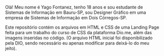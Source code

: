 Olá! Meu nome é Yago Fontanez, tenho 18 anos e sou estudante de Sistemas de Informação em Bauru-SP, sou Designer Gráfico em uma empresa de Sistemas de Informação em Dois Córregos-SP.


Este repositório contém os arquivos em HTML e CSS de uma Landing Page feita para um trabalho do curso de CSS da plataforma Dio.me, além das imagens inseridas no código. (O arquivo HTML inicial foi disponibilizado pela DIO, sendo necessário eu apenas modificar para deixá-lo do meu jeito).
